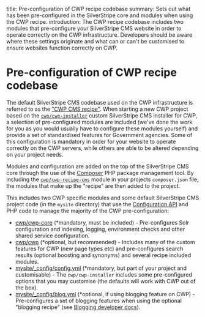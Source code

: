 title: Pre-configuration of CWP recipe codebase
summary: Sets out what has been pre-configured in the SilverStripe core and modules when using the CWP recipe.
introduction: The CWP recipe codebase includes two modules that pre-configure your SilverStripe CMS website in order to operate correctly on the CWP infrastructure. Developers should be aware where these settings originate and what can or can't be customised to ensure websites function correctly on CWP.  

# Pre-configuration of CWP recipe codebase

The default SilverStripe CMS codebase used on the CWP infrastructure is referred to as the ["CWP CMS recipe"](/working_with_projects/recipes_and_supported_modules).
When starting a new CWP project based on the [`cwp/cwp-installer`](/getting_started) custom SilverStripe CMS installer for CWP, a
selection of pre-configured modules are included (we've done the work for you as you would usually have to configure
these modules yourself) and provide a set of standardised features for Government agencies. Some of this
configuration is mandatory in order for your website to operate correctly on the CWP servers, while others
are able to be altered depending on your project needs.

Modules and configuration are added on the top of the SilverStripe CMS core through the use of the [Composer](https://docs.silverstripe.org/en/4/getting_started/composer/)
PHP package management tool. By including the [`cwp/cwp-recipe-cms`](https://github.com/silverstripe/cwp-recipe-cms/blob/master/composer.json) module in your projects `composer.json`
file, the modules that make up the "recipe" are then added to the project.

This includes two CWP specific modules and some default SilverStripe CMS project code (in the `mysite` directory)
that use the [Configuration API](https://docs.silverstripe.org/en/4/developer_guides/configuration/configuration/)
and PHP code to manage the majority of the CWP pre-configuration:

  * [cwp/cwp-core](https://github.com/silverstripe/cwp-core) (\*mandatory, must be included) - Pre-configures Solr configuration and indexing, logging, environment checks and
  other shared service configuration.
  * [cwp/cwp](https://github.com/silverstripe/cwp) (\*optional, but recommended) - Includes many of the custom features for CWP (new page types etc)
  and pre-configures search results (optional boosting and synonyms) and several recipe included modules.
  * [mysite/_config/config.yml](https://github.com/silverstripe/recipe-core/blob/1.1/mysite/_config/mysite.yml) (\*mandatory, but part of your project and customisable) - The `cwp/cwp-installer` includes some
  pre-configured options that you may customise (the defaults will work with CWP out of the box).
  * [mysite/_config/blog.yml](https://github.com/silverstripe/recipe-blog/blob/master/mysite/_config/blog.yml) (\*optional, if using blogging feature on CWP) - Pre-configures a set of blogging features when using 
  the optional "blogging recipe" (see [Blogging developer docs](blog_recipe)).
